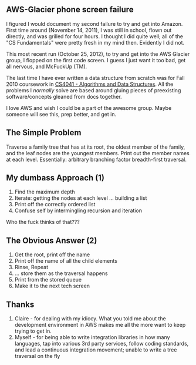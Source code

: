 AWS-Glacier phone screen failure
-------------
I figured I would document my second failure to try and get into Amazon. First
time around (November 14, 2011), I was still in school, flown out directly,
and was grilled for four hours. I thought I did quite well;
all of the "CS Fundamentals" were pretty fresh in my mind then.
Evidently I did not.

This most recent run (October 25, 2012),
to try and get into the AWS Glacier group, I flopped on the first code
screen. I guess I just want it too bad, get all nervous, and McFuckUp (TM).

The last time I have ever written a data structure from scratch was for
Fall 2010 coursework in
[CS4041 - Algorithms and Data Structures](http://www.cs.umn.edu/academics/undergraduate/class_desc/csci4041.php).
All the problems I _normally_ solve are based around gluing pieces of
preexisting software/concepts gleaned from docs together.

I love AWS and wish I could be a part of the awesome group. Maybe someone will
see this, prep better, and get in.

The Simple Problem
-------------
Traverse a family tree that has at its root, the oldest member of the family,
and the leaf nodes are the youngest members. Print out the member names at
each level. Essentially: arbitrary branching factor breadth-first traversal.

My dumbass Approach (1)
-------------
1. Find the maximum depth
2. Iterate: getting the nodes at each level ... building a list
3. Print off the correctly ordered list
4. Confuse self by intermingling recursion and iteration

Who the fuck thinks of that???

The Obvious Answer (2)
-------------
1. Get the root, print off the name
2. Print off the name of all the child elements
3. Rinse, Repeat
4. ... store them as the traversal happens
5. Print from the stored queue
6. Make it to the next tech screen

Thanks
-------------
1. Claire - for dealing with my idiocy. What you told me about the development
environment in AWS makes me all the more want to keep trying to get in.
2. Myself - for being able to write integration libraries in how many languages,
tap into various 3rd party services, follow coding standards, and lead a
continuous integration movement; unable to write a tree traversal on the fly
